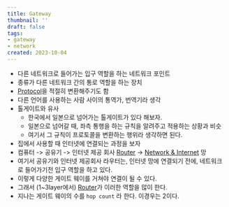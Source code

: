 ```yaml
---
title: Gateway
thumbnail: ''
draft: false
tags:
- gateway
- network
created: 2023-10-04
---
```


* 다른 네트워크로 들어가는 입구 역할을 하는 네트워크 포인트
* 종류가 다른 네트워크 간의 통로 역할을 하는 장치
* [Protocol](Development/Network/Terms/Protocol.md)을 적절히 변환해주기도 함
* 다른 언어를 사용하는 사람 사이의 통역가, 번역기라 생각
* 톨게이트와 유사
  * 한국에서 일본으로 넘어가는 톨게이트가 있다 해보자.
  * 일본으로 넘어갈 때, 좌측 통행을 하는 규칙을 알려주고 적용하는 상황과 비슷
  * 여기서 그 규칙이 프로토콜을 변환하는 행위라 생각하면 된다.
* 집에서 사용할 때 인터넷에 연결되는 과정을 보자
* 컴퓨터 -> 공유기 -> 인터넷 제공 회사 [Router](Router.md) -> [Network & Internet](Network%20&%20Internet.md) 망
* 여기서 공유기와 인터넷 제공회사 라우터는, 인터넷 망에 연결되기 전에, 네트워크로 들어가기전 입구 역할을 하고 있다.
* 이렇게 다양한 게이트 웨이를 거쳐야 연결이 될 수 있다.
* 그래서 (1~3layer에서) [Router](Router.md)가 이러한 역할을 많이 한다.
* 지나는 게이트 웨이의 수를 `hop count` 라 한다. 이경우는 2이다.

